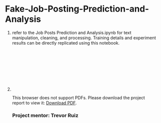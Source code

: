 # Fake-Job-Posting-Prediction-and-Analysis

1) refer to the Job Posts Prediction and Analysis.ipynb for text manipulation, cleaning, and processing. Training details and experiment results can be directly replicated using this notebook.
2) <object data="https://github.com/44Shu/Fake-Job-Posting-Prediction-and-Analysis/blob/main/Final%20Report.pdf" type="application/pdf" width="700px" height="700px">
    <embed src="https://github.com/44Shu/Fake-Job-Posting-Prediction-and-Analysis/blob/main/Final%20Report.pdf">
        <p>This browser does not support PDFs. Please download the project report to view it: <a href="https://github.com/44Shu/Fake-Job-Posting-Prediction-and-Analysis/blob/main/Final%20Report.pdf">Download PDF</a>.</p>
    </embed>
</object>

### Project mentor: Trevor Ruiz
